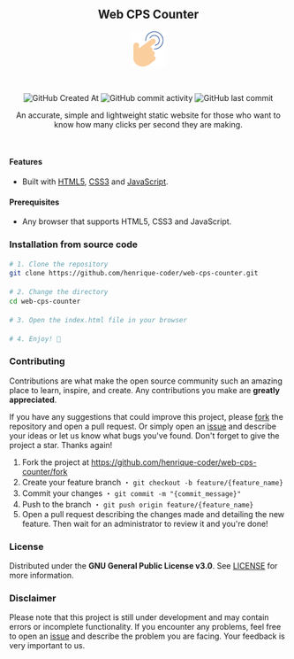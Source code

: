 <h2 align="center">Web CPS Counter</h2>

<p align="center">
    <img src="assets/favicon.png" alt="favicon" width="64" height="64">
</p>

<br>

<p align="center">
    <img src="https://img.shields.io/github/created-at/henrique-coder/web-cps-counter?style=for-the-badge&logoColor=white&labelColor=gray&color=white" alt="GitHub Created At">
    <img src="https://img.shields.io/github/commit-activity/m/henrique-coder/web-cps-counter?style=for-the-badge&logoColor=white&labelColor=gray&color=white" alt="GitHub commit activity">
    <img src="https://img.shields.io/github/last-commit/henrique-coder/web-cps-counter?style=for-the-badge&logoColor=white&labelColor=gray&color=white" alt="GitHub last commit">
</p>

<p align="center">
    An accurate, simple and lightweight static website for those who want to know how many clicks per second they are making. 
</p>

<br>

#### Features

- Built with [HTML5](https://developer.mozilla.org/en-US/docs/Web/Guide/HTML/HTML5), [CSS3](https://developer.mozilla.org/en-US/docs/Web/CSS) and [JavaScript](https://developer.mozilla.org/en-US/docs/Web/JavaScript).

#### Prerequisites

- Any browser that supports HTML5, CSS3 and JavaScript.

### Installation from source code

```bash
# 1. Clone the repository
git clone https://github.com/henrique-coder/web-cps-counter.git

# 2. Change the directory
cd web-cps-counter

# 3. Open the index.html file in your browser

# 4. Enjoy! 🎉
```

### Contributing

Contributions are what make the open source community such an amazing place to learn, inspire, and create. Any contributions you make are **greatly appreciated**.

If you have any suggestions that could improve this project, please [fork](https://github.com/henrique-coder/web-cps-counter/fork) the repository and open a pull request. Or simply open an [issue](https://github.com/henrique-coder/web-cps-counter/issues/new) and describe your ideas or let us know what bugs you've found. Don't forget to give the project a star. Thanks again!

1. Fork the project at https://github.com/henrique-coder/web-cps-counter/fork
2. Create your feature branch ・ `git checkout -b feature/{feature_name}`
3. Commit your changes ・ `git commit -m "{commit_message}"`
4. Push to the branch ・ `git push origin feature/{feature_name}`
5. Open a pull request describing the changes made and detailing the new feature. Then wait for an administrator to review it and you're done!

### License

Distributed under the **GNU General Public License v3.0**. See [LICENSE](https://github.com/henrique-coder/web-cps-counter/blob/main/LICENSE) for more information.

### Disclaimer

Please note that this project is still under development and may contain errors or incomplete functionality. If you encounter any problems, feel free to open an [issue](https://github.com/henrique-coder/web-cps-counter/issues/new) and describe the problem you are facing. Your feedback is very important to us.
